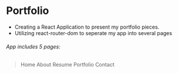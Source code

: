 # Portfolio
- Creating a React Application to present my portfolio pieces.
- Utilizing react-router-dom to seperate my app into several pages
###### App includes 5 pages: 
> Home
> About
> Resume
> Portfolio
> Contact
